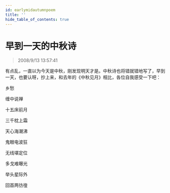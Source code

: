 ```yaml
---
id: earlymidautumnpoem
title: ''
hide_table_of_contents: true
---
```


# 早到一天的中秋诗

> 2008/9/13 13:57:41

<div style={{color: '#CC0000', fontSize: '18px', fontWeight: '500', textAlign: 'left', lineHeight: '180%'}}>

有点乱，一直以为今天是中秋，刚发现明天才是。中秋诗也将错就错地写了，早到一天，也要认呀，抄上来，和去年的《中秋见月》相比，各位自我感受一下吧：
</div>
 
<div style={{color:'#CC0000', fontSize: '56px', fontWeight: '500', textAlign: 'center', lineHeight: '150%', marginTop: '50px'}}>

乡愁
</div>
 
<div style={{color:'#CC0000', fontSize: '32px', fontWeight: '500', textAlign: 'center', lineHeight: '250%'}}>

缠中说禅
</div>
 
<div style={{color:'#CC0000', fontSize: '32px', fontWeight: '500', textAlign: 'center', lineHeight: '100%'}}>

十五床前月

三千枕上霜

天心海潮沸

鬼眼电波狂

无线堪定位

多戈难曝光

举头星际外

回首两彷徨
</div>